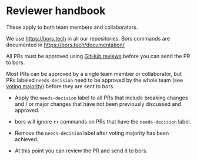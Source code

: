 # Reviewer handbook

These apply to both team members and collaborators.

We use https://bors.tech in all our repositories. Bors commands are documented in
https://bors.tech/documentation/

All PRs must be approved using [GitHub reviews] before you can send the PR to bors.

[GitHub reviews]: https://help.github.com/articles/approving-a-pull-request-with-required-reviews/

Most PRs can be approved by a single team member or collaborator, but PRs labeled `needs-decision`
need to be approved by the whole team (see [voting majority]) before they are sent to bors.

- Apply the `needs-decision` label to all PRs that include breaking changes and / or major changes
  that have not been previously discussed and approved.

- bors will ignore `r+` commands on PRs that have the `needs-decision` label.

- Remove the `needs-decision` label after voting majority has been achieved.

- At this point you can review the PR and send it to bors.

[voting majority]: https://github.com/rtic-rs/rfcs/blob/master/ops/0136-teams.md#voting-majority
